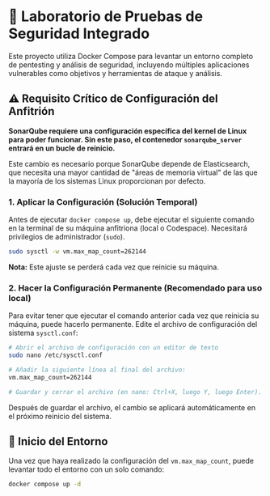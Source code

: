 
# 🎯 Laboratorio de Pruebas de Seguridad Integrado

Este proyecto utiliza Docker Compose para levantar un entorno completo de pentesting y análisis de seguridad, incluyendo múltiples aplicaciones vulnerables como objetivos y herramientas de ataque y análisis.

## ⚠️ Requisito Crítico de Configuración del Anfitrión

**SonarQube requiere una configuración específica del kernel de Linux para poder funcionar. Sin este paso, el contenedor `sonarqube_server` entrará en un bucle de reinicio.**

Este cambio es necesario porque SonarQube depende de Elasticsearch, que necesita una mayor cantidad de "áreas de memoria virtual" de las que la mayoría de los sistemas Linux proporcionan por defecto.

### 1. Aplicar la Configuración (Solución Temporal)

Antes de ejecutar `docker compose up`, debe ejecutar el siguiente comando en la terminal de su máquina anfitriona (local o Codespace). Necesitará privilegios de administrador (`sudo`).

```bash
sudo sysctl -w vm.max_map_count=262144
```

**Nota:** Este ajuste se perderá cada vez que reinicie su máquina.

### 2. Hacer la Configuración Permanente (Recomendado para uso local)

Para evitar tener que ejecutar el comando anterior cada vez que reinicia su máquina, puede hacerlo permanente. Edite el archivo de configuración del sistema `sysctl.conf`:

```bash
# Abrir el archivo de configuración con un editor de texto
sudo nano /etc/sysctl.conf

# Añadir la siguiente línea al final del archivo:
vm.max_map_count=262144

# Guardar y cerrar el archivo (en nano: Ctrl+X, luego Y, luego Enter).
```

Después de guardar el archivo, el cambio se aplicará automáticamente en el próximo reinicio del sistema.

## 🚀 Inicio del Entorno

Una vez que haya realizado la configuración del `vm.max_map_count`, puede levantar todo el entorno con un solo comando:

```bash
docker compose up -d
```